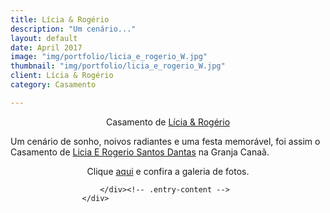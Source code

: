 ```yaml
---
title: Lícia & Rogério
description: "Um cenário..."
layout: default
date: April 2017
image: "img/portfolio/licia_e_rogerio_W.jpg"
thumbnail: "img/portfolio/licia_e_rogerio_W.jpg"
client: Lícia & Rogério
category: Casamento

---
```



<div class="grid">
					<div class="c-8">
						<div class="entry-content">
							<p style="text-align: center;">Casamento de <a href="http://www.facebook.com/liciaerogerio.santosdantas" target="_blank">Lícia &amp; Rogério</a></p>
<p style="text-align: left;">Um cenário de sonho, noivos radiantes e uma festa memorável, foi assim o Casamento de <a id="js_2" href="http://www.facebook.com/liciaerogerio.santosdantas" data-hovercard="/ajax/hovercard/user.php?id=100004009528216">Licia E Rogerio Santos Dantas</a> na Granja Canaã.</p>
<p style="text-align: center;">Clique <a title="aqui" href="http://www.facebook.com/media/set/?set=a.451604348229685.102971.100001403704209&amp;type=3" target="_blank">aqui</a> e confira a galeria de fotos.</p>
				
						</div><!-- .entry-content -->
					</div>